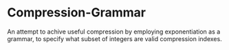 # Compression-Grammar
An attempt to achive useful compression by employing exponentiation as  a grammar, to specify what subset of integers are valid compression indexes.
